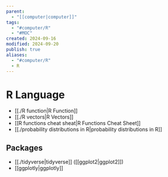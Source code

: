 ```yaml
---
parent:
  - "[[computer|computer]]"
tags:
  - "#computer/R"
  - "#MOC"
created: 2024-09-16
modified: 2024-09-20
publish: true
aliases:
  - "#computer/R"
  - R
---
```

# R Language
- [[./R function|R Function]]
- [[./R vectors|R Vectors]]
- [[R functions cheat sheat|R Functions Cheat Sheet]]
- [[./probability distributions in R|probability distributions in R]]

## Packages
- [[./tidyverse|tidyverse]] ([[ggplot2|ggplot2]])
- [[ggplotly|ggplotly]]
